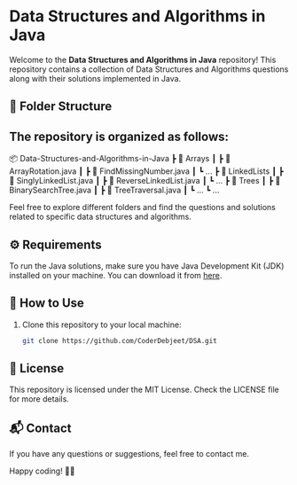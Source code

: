 # Data Structures and Algorithms in Java

Welcome to the **Data Structures and Algorithms in Java** repository! This repository contains a collection of Data Structures and Algorithms questions along with their solutions implemented in Java.

## 📁 Folder Structure

## The repository is organized as follows:

📦 Data-Structures-and-Algorithms-in-Java
┣ 📂 Arrays
┃ ┣ 📜 ArrayRotation.java
┃ ┣ 📜 FindMissingNumber.java
┃ ┗ ...
┣ 📂 LinkedLists
┃ ┣ 📜 SinglyLinkedList.java
┃ ┣ 📜 ReverseLinkedList.java
┃ ┗ ...
┣ 📂 Trees
┃ ┣ 📜 BinarySearchTree.java
┃ ┣ 📜 TreeTraversal.java
┃ ┗ ...
┗ ...


Feel free to explore different folders and find the questions and solutions related to specific data structures and algorithms.

## ⚙️ Requirements

To run the Java solutions, make sure you have Java Development Kit (JDK) installed on your machine. You can download it from [here](https://www.oracle.com/java/technologies/javase-downloads.html).

## 🚀 How to Use

1. Clone this repository to your local machine:

   ```bash
   git clone https://github.com/CoderDebjeet/DSA.git
## 📝 License 

This repository is licensed under the MIT License. Check the LICENSE file for more details.

## 📬 Contact
If you have any questions or suggestions, feel free to contact me.

Happy coding! 🚀🔥
